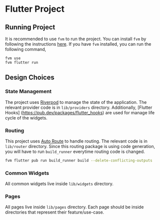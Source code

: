 # Flutter Project

## Running Project

It is recommended to use `fvm` to run the project. You can install `fvm` by following the instructions [here](https://fvm.app/).
If you have `fvm` installed, you can run the following command,

```shell
fvm use
fvm flutter run
```

## Design Choices

### State Management

The project uses [Riverpod](https://riverpod.dev/) to manage the state of the application.
The relevant provider code is in `lib/providers` directory.
Additionally, [Flutter Hooks] (https://pub.dev/packages/flutter_hooks) are used for manage life cycle of the widgets.

### Routing

This project uses [Auto Route](https://pub.dev/packages/auto_route) to handle routing.
The relevant code is in `lib/router` directory.
Since this routing package is using code generation, you will have to run `build_runner` everytime routing code is changed.

```bash
fvm flutter pub run build_runner build --delete-conflicting-outputs
```

### Common Widgets

All common widgets live inside `lib/widgets` directory.

### Pages

All pages live inside `lib/pages` directory.
Each page should be inside directories that represent their feature/use-case.
